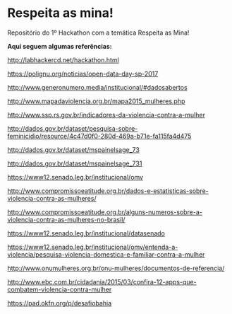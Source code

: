 # Respeita as mina!
Repositório do 1º Hackathon com a temática Respeita as Mina!

**Aqui seguem algumas referências:**

http://labhackercd.net/hackathon.html			

https://polignu.org/noticias/open-data-day-sp-2017		

http://www.generonumero.media/institucional/#dadosabertos		

http://www.mapadaviolencia.org.br/mapa2015_mulheres.php			

http://www.ssp.rs.gov.br/indicadores-da-violencia-contra-a-mulher			

http://dados.gov.br/dataset/pesquisa-sobre-feminicidio/resource/4c47d0f0-280d-469a-b71e-fa115fa4d475		

http://dados.gov.br/dataset/mspainelsage_73					

http://dados.gov.br/dataset/mspainelsage_731					

https://www12.senado.leg.br/institucional/omv					

http://www.compromissoeatitude.org.br/dados-e-estatisticas-sobre-violencia-contra-as-mulheres/			

http://www.compromissoeatitude.org.br/alguns-numeros-sobre-a-violencia-contra-as-mulheres-no-brasil/		

https://www12.senado.leg.br/institucional/datasenado					

https://www12.senado.leg.br/institucional/omv/entenda-a-violencia/pesquisa-violencia-domestica-e-familiar-contra-a-mulher		

http://www.onumulheres.org.br/onu-mulheres/documentos-de-referencia/	

http://www.ebc.com.br/cidadania/2015/03/confira-12-apps-que-combatem-violencia-contra-mulher				

https://pad.okfn.org/p/desafiobahia
